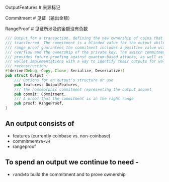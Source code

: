OutputFeatures \# 来源标记

Commitment \# 见证（输出金额）

RangeProof \# 见证所涉及的金额没有负数

```rust
/// Output for a transaction, defining the new ownership of coins that are being
/// transferred. The commitment is a blinded value for the output while the
/// range proof guarantees the commitment includes a positive value without
/// overflow and the ownership of the private key. The switch commitment hash
/// provides future-proofing against quantum-based attacks, as well as providing
/// wallet implementations with a way to identify their outputs for wallet
/// reconstruction.
#[derive(Debug, Copy, Clone, Serialize, Deserialize)]
pub struct Output {
	/// Options for an output's structure or use
	pub features: OutputFeatures,
	/// The homomorphic commitment representing the output amount
	pub commit: Commitment,
	/// A proof that the commitment is in the right range
	pub proof: RangeProof,
}
```

## An output consists of

* features \(currently coinbase vs. non-coinbase\)
* commitment`rG+vH`
* rangeproof

## To spend an output we continue to need -

* `r`and`v`to build the commitment and to prove ownership



